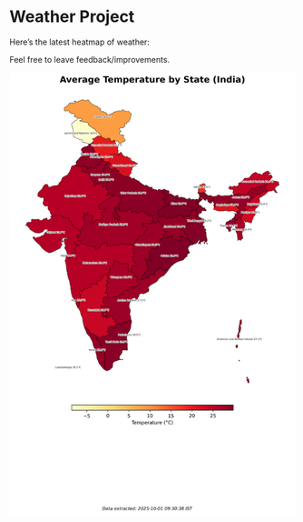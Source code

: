 # Weather Project

Here’s the latest heatmap of weather:

Feel free to leave feedback/improvements.

![India Heatmap](docs/assets/india_heatmap.png?v=DCA769)
